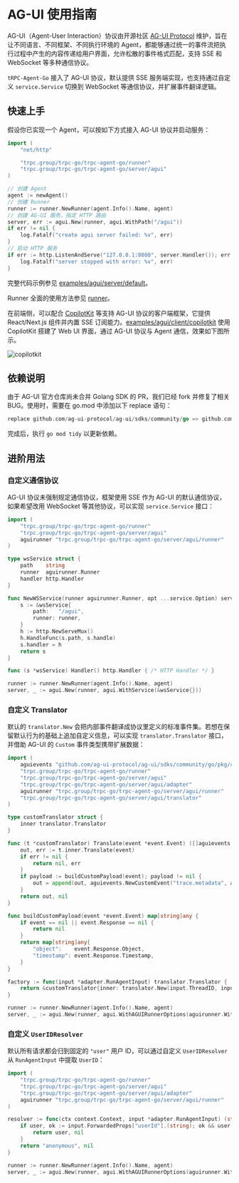# AG-UI 使用指南

AG-UI（Agent-User Interaction）协议由开源社区 [AG-UI Protocol](https://github.com/ag-ui-protocol/ag-ui) 维护，旨在让不同语言、不同框架、不同执行环境的 Agent，都能够通过统一的事件流把执行过程中产生的内容传递给用户界面，允许松散的事件格式匹配，支持 SSE 和 WebSocket 等多种通信协议。

`tRPC-Agent-Go` 接入了 AG-UI 协议，默认提供 SSE 服务端实现，也支持通过自定义 `service.Service` 切换到 WebSocket 等通信协议，并扩展事件翻译逻辑。

## 快速上手

假设你已实现一个 Agent，可以按如下方式接入 AG-UI 协议并启动服务：

```go
import (
    "net/http"

    "trpc.group/trpc-go/trpc-agent-go/runner"
    "trpc.group/trpc-go/trpc-agent-go/server/agui"
)

// 创建 Agent
agent := newAgent()
// 创建 Runner
runner := runner.NewRunner(agent.Info().Name, agent)
// 创建 AG-UI 服务，指定 HTTP 路由
server, err := agui.New(runner, agui.WithPath("/agui"))
if err != nil {
    log.Fatalf("create agui server failed: %v", err)
}
// 启动 HTTP 服务
if err := http.ListenAndServe("127.0.0.1:8080", server.Handler()); err != nil {
    log.Fatalf("server stopped with error: %v", err)
}
```

完整代码示例参见 [examples/agui/server/default](https://github.com/trpc-group/trpc-agent-go/tree/main/examples/agui/server/default)。

Runner 全面的使用方法参见 [runner](./runner.md)。

在前端侧，可以配合 [CopilotKit](https://github.com/CopilotKit/CopilotKit) 等支持 AG-UI 协议的客户端框架，它提供 React/Next.js 组件并内置 SSE 订阅能力。[examples/agui/client/copilotkit](https://github.com/trpc-group/trpc-agent-go/tree/main/examples/agui/client/copilotkit) 使用 CopilotKit 搭建了 Web UI 界面，通过 AG-UI 协议与 Agent 通信，效果如下图所示。

![copilotkit](../assets/img/agui/copilotkit.png)

## 依赖说明

由于 AG-UI 官方仓库尚未合并 Golang SDK 的 PR，我们已经 fork 并修复了相关 BUG。使用时，需要在 go.mod 中添加以下 replace 语句：

```go
replace github.com/ag-ui-protocol/ag-ui/sdks/community/go => github.com/Flash-LHR/ag-ui/sdks/community/go trpc-temp-fix
```

完成后，执行 `go mod tidy` 以更新依赖。

## 进阶用法

### 自定义通信协议

AG-UI 协议未强制规定通信协议，框架使用 SSE 作为 AG-UI 的默认通信协议，如果希望改用 WebSocket 等其他协议，可以实现 `service.Service` 接口：

```go
import (
    "trpc.group/trpc-go/trpc-agent-go/runner"
    "trpc.group/trpc-go/trpc-agent-go/server/agui"
    aguirunner "trpc.group/trpc-go/trpc-agent-go/server/agui/runner"
)

type wsService struct {
	path    string
	runner  aguirunner.Runner
	handler http.Handler
}

func NewWSService(runner aguirunner.Runner, opt ...service.Option) service.Service {
	s := &wsService{
		path:   "/agui",
		runner: runner,
	}
	h := http.NewServeMux()
	h.HandleFunc(s.path, s.handle)
	s.handler = h
	return s
}

func (s *wsService) Handler() http.Handler { /* HTTP Handler */ }

runner := runner.NewRunner(agent.Info().Name, agent)
server, _ := agui.New(runner, agui.WithService(&wsService{}))
```

### 自定义 Translator

默认的 `translator.New` 会把内部事件翻译成协议里定义的标准事件集。若想在保留默认行为的基础上追加自定义信息，可以实现 `translator.Translator` 接口，并借助 AG-UI 的 `Custom` 事件类型携带扩展数据：

```go
import (
    aguievents "github.com/ag-ui-protocol/ag-ui/sdks/community/go/pkg/core/events"
    "trpc.group/trpc-go/trpc-agent-go/runner"
    "trpc.group/trpc-go/trpc-agent-go/server/agui"
    "trpc.group/trpc-go/trpc-agent-go/server/agui/adapter"
    aguirunner "trpc.group/trpc-go/trpc-agent-go/server/agui/runner"
    "trpc.group/trpc-go/trpc-agent-go/server/agui/translator"
)

type customTranslator struct {
    inner translator.Translator
}

func (t *customTranslator) Translate(event *event.Event) ([]aguievents.Event, error) {
    out, err := t.inner.Translate(event)
    if err != nil {
        return nil, err
    }
    if payload := buildCustomPayload(event); payload != nil {
        out = append(out, aguievents.NewCustomEvent("trace.metadata", aguievents.WithValue(payload)))
    }
    return out, nil
}

func buildCustomPayload(event *event.Event) map[string]any {
    if event == nil || event.Response == nil {
        return nil
    }
    return map[string]any{
        "object":    event.Response.Object,
        "timestamp": event.Response.Timestamp,
    }
}

factory := func(input *adapter.RunAgentInput) translator.Translator {
    return &customTranslator{inner: translator.New(input.ThreadID, input.RunID)}
}

runner := runner.NewRunner(agent.Info().Name, agent)
server, _ := agui.New(runner, agui.WithAGUIRunnerOptions(aguirunner.WithTranslatorFactory(factory)))
```

### 自定义 `UserIDResolver`

默认所有请求都会归到固定的 `"user"` 用户 ID，可以通过自定义 `UserIDResolver` 从 `RunAgentInput` 中提取 `UserID`：

```go
import (
    "trpc.group/trpc-go/trpc-agent-go/runner"
    "trpc.group/trpc-go/trpc-agent-go/server/agui"
    "trpc.group/trpc-go/trpc-agent-go/server/agui/adapter"
    aguirunner "trpc.group/trpc-go/trpc-agent-go/server/agui/runner"
)

resolver := func(ctx context.Context, input *adapter.RunAgentInput) (string, error) {
    if user, ok := input.ForwardedProps["userId"].(string); ok && user != "" {
        return user, nil
    }
    return "anonymous", nil
}

runner := runner.NewRunner(agent.Info().Name, agent)
server, _ := agui.New(runner, agui.WithAGUIRunnerOptions(aguirunner.WithUserIDResolver(resolver)))
```
